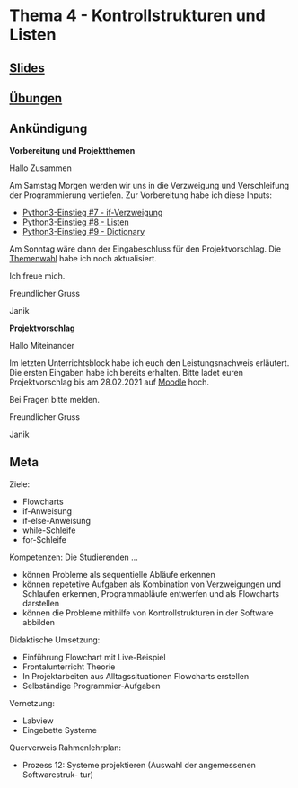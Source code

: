 # Thema 4 - Kontrollstrukturen und Listen
## [Slides](slides.md)  
## [Übungen](excercise.md)  
## Ankündigung

**Vorbereitung und Projektthemen**

Hallo Zusammen

Am Samstag Morgen werden wir uns in die Verzweigung und Verschleifung der Programmierung vertiefen. Zur Vorbereitung habe ich diese Inputs:
* [Python3-Einstieg #7 - if-Verzweigung](https://www.youtube.com/watch?v=eWRTSdLF_4Y)
* [Python3-Einstieg #8 - Listen](https://www.youtube.com/watch?v=LFC7P24G5Tw)
* [Python3-Einstieg #9 - Dictionary](https://www.youtube.com/watch?v=q_545AUYYiY)

Am Sonntag wäre dann der Eingabeschluss für den Projektvorschlag. Die [Themenwahl](https://python.casa/exam.html#themenwahl) habe ich noch aktualisiert.

Ich freue mich.

Freundlicher Gruss

Janik

**Projektvorschlag**

Hallo Miteinander

Im letzten Unterrichtsblock habe ich euch den Leistungsnachweis erläutert. Die ersten Eingaben habe ich bereits erhalten. Bitte ladet euren Projektvorschlag bis am 28.02.2021 auf [Moodle](https://moodle.medizintechnik-hf.ch/mod/assign/view.php?id=4680) hoch.

Bei Fragen bitte melden.

Freundlicher Gruss

Janik

## Meta

Ziele:
* Flowcharts
* if-Anweisung
* if-else-Anweisung
* while-Schleife
* for-Schleife

Kompetenzen: Die Studierenden ...
* können Probleme als sequentielle Abläufe erkennen
* können repetetive Aufgaben als Kombination von Verzweigungen und Schlaufen erkennen, Programmabläufe entwerfen und als Flowcharts darstellen
* können die Probleme mithilfe von Kontrollstrukturen in der Software abbilden

Didaktische Umsetzung:
* Einführung Flowchart mit Live-Beispiel
* Frontalunterricht Theorie
* In Projektarbeiten aus Alltagssituationen Flowcharts erstellen
* Selbständige Programmier-Aufgaben

Vernetzung:
* Labview
* Eingebette Systeme

Querverweis Rahmenlehrplan:
* Prozess 12: Systeme projektieren (Auswahl der angemessenen Softwarestruk-
tur)